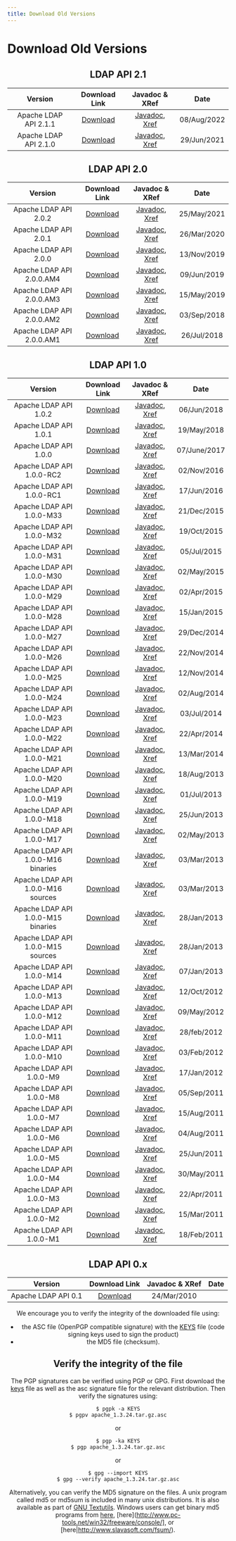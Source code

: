 ```yaml
---
title: Download Old Versions
---
```


# Download Old Versions

<center>

## LDAP API 2.1

<center>

| Version| Download Link | Javadoc & XRef |  Date |
|:-:|:-:|:-:|:-:|
| Apache LDAP API 2.1.1 | [Download](https://archive.apache.org/dist/directory/api/dist/2.1.1) | [Javadoc](https://svn.apache.org/repos/infra/websites/production/directory/content/api/gen-docs/2.1.1/apidocs/index.html), [Xref](https://svn.apache.org/repos/infra/websites/production/directory/content/api/gen-docs/2.1.1/xref/index.html) |08/Aug/2022 |
| Apache LDAP API 2.1.0 | [Download](https://archive.apache.org/dist/directory/api/dist/2.1.0) | [Javadoc](https://svn.apache.org/repos/infra/websites/production/directory/content/api/gen-docs/2.1.0/apidocs/index.html), [Xref](https://svn.apache.org/repos/infra/websites/production/directory/content/api/gen-docs/2.1.0/xref/index.html) |29/Jun/2021 |

## LDAP API 2.0

<center>

| Version| Download Link | Javadoc & XRef |  Date |
|:-:|:-:|:-:|:-:|
| Apache LDAP API 2.0.2 | [Download](https://archive.apache.org/dist/directory/api/dist/2.0.2) | [Javadoc](https://svn.apache.org/repos/infra/websites/production/directory/content/api/gen-docs/2.0.2/apidocs/index.html), [Xref](https://svn.apache.org/repos/infra/websites/production/directory/content/api/gen-docs/2.0.2/xref/index.html) |25/May/2021 |
| Apache LDAP API 2.0.1 | [Download](https://archive.apache.org/dist/directory/api/dist/2.0.1) | [Javadoc](https://svn.apache.org/repos/infra/websites/production/directory/content/api/gen-docs/2.0.1/apidocs/index.html), [Xref](https://svn.apache.org/repos/infra/websites/production/directory/content/api/gen-docs/2.0.1/xref/index.html) |26/Mar/2020 |
| Apache LDAP API 2.0.0 | [Download](https://archive.apache.org/dist/directory/api/dist/2.0.0) | [Javadoc](https://svn.apache.org/repos/infra/websites/production/directory/content/api/gen-docs/2.0.0/apidocs/index.html), [Xref](https://svn.apache.org/repos/infra/websites/production/directory/content/api/gen-docs/2.0.0/xref/index.html) |13/Nov/2019 |
| Apache LDAP API 2.0.0.AM4 | [Download](https://archive.apache.org/dist/directory/api/dist/2.0.0.AM4) | [Javadoc](https://svn.apache.org/repos/infra/websites/production/directory/content/api/gen-docs/2.0.0.AM4/apidocs/index.html), [Xref](https://svn.apache.org/repos/infra/websites/production/directory/content/api/gen-docs/2.0.0.AM4/xref/index.html) |09/Jun/2019 |
| Apache LDAP API 2.0.0.AM3 | [Download](https://archive.apache.org/dist/directory/api/dist/2.0.0.AM3) | [Javadoc](https://svn.apache.org/repos/infra/websites/production/directory/content/api/gen-docs/2.0.0.AM3/apidocs/index.html), [Xref](https://svn.apache.org/repos/infra/websites/production/directory/content/api/gen-docs/2.0.0.AM3/xref/index.html) |15/May/2019 |
| Apache LDAP API 2.0.0.AM2 | [Download](https://archive.apache.org/dist/directory/api/dist/2.0.0.AM2) | [Javadoc](https://svn.apache.org/repos/infra/websites/production/directory/content/api/gen-docs/2.0.0.AM2/apidocs/index.html), [Xref](https://svn.apache.org/repos/infra/websites/production/directory/content/api/gen-docs/2.0.0.AM2/xref/index.html) |03/Sep/2018 |
| Apache LDAP API 2.0.0.AM1 | [Download](https://archive.apache.org/dist/directory/api/dist/2.0.0.AM1) | [Javadoc](https://svn.apache.org/repos/infra/websites/production/directory/content/api/gen-docs/2.0.0.AM1/apidocs/index.html), [Xref](https://svn.apache.org/repos/infra/websites/production/directory/content/api/gen-docs/2.0.0.AM1/xref/index.html) |26/Jul/2018 |

</center>

## LDAP API 1.0

<center>

| Version| Download Link | Javadoc & XRef |  Date |
|:-:|:-:|:-:|:-:|
| Apache LDAP API 1.0.2 | [Download](https://archive.apache.org/dist/directory/api/dist/1.0.2) | [Javadoc](https://svn.apache.org/repos/infra/websites/production/directory/content/api/gen-docs/1.0.2/apidocs/index.html), [Xref](https://svn.apache.org/repos/infra/websites/production/directory/content/api/gen-docs/1.0.2/xref/index.html) |06/Jun/2018 |
| Apache LDAP API 1.0.1 | [Download](https://archive.apache.org/dist/directory/api/dist/1.0.1) | [Javadoc](https://svn.apache.org/repos/infra/websites/production/directory/content/api/gen-docs/1.0.1/apidocs/index.html), [Xref](https://svn.apache.org/repos/infra/websites/production/directory/content/api/gen-docs/1.0.1/xref/index.html) |19/May/2018 |
| Apache LDAP API 1.0.0 | [Download](https://archive.apache.org/dist/directory/api/dist/1.0.0) | [Javadoc](https://svn.apache.org/repos/infra/websites/production/directory/content/api/gen-docs/1.0.0/apidocs/index.html), [Xref](https://svn.apache.org/repos/infra/websites/production/directory/content/api/gen-docs/1.0.0/xref/index.html) |07/June/2017 |
| Apache LDAP API 1.0.0-RC2 | [Download](https://archive.apache.org/dist/directory/api/dist/1.0.0-RC2) | [Javadoc](https://svn.apache.org/repos/infra/websites/production/directory/content/api/gen-docs/1.0.0-RC2/apidocs/index.html), [Xref](https://svn.apache.org/repos/infra/websites/production/directory/content/api/gen-docs/1.0.0-RC2/xref/index.html) |02/Nov/2016 |
| Apache LDAP API 1.0.0-RC1 | [Download](https://archive.apache.org/dist/directory/api/dist/1.0.0-RC1) | [Javadoc](https://svn.apache.org/repos/infra/websites/production/directory/content/api/gen-docs/1.0.0-RC1/apidocs/index.html), [Xref](https://svn.apache.org/repos/infra/websites/production/directory/content/api/gen-docs/1.0.0-RC1/xref/index.html) |17/Jun/2016 |
| Apache LDAP API 1.0.0-M33 | [Download](https://archive.apache.org/dist/directory/api/dist/1.0.0-M33) | [Javadoc](https://svn.apache.org/repos/infra/websites/production/directory/content/api/gen-docs/1.0.0-M33/apidocs/index.html), [Xref](https://svn.apache.org/repos/infra/websites/production/directory/content/api/gen-docs/1.0.0-M33/xref/index.html) |21/Dec/2015 |
| Apache LDAP API 1.0.0-M32 | [Download](https://archive.apache.org/dist/directory/api/dist/1.0.0-M32) | [Javadoc](https://svn.apache.org/repos/infra/websites/production/directory/content/api/gen-docs/1.0.0-M32/apidocs/index.html), [Xref](https://svn.apache.org/repos/infra/websites/production/directory/content/api/gen-docs/1.0.0-M32/xref/index.html) |19/Oct/2015 |
| Apache LDAP API 1.0.0-M31 | [Download](https://archive.apache.org/dist/directory/api/dist/1.0.0-M31) | [Javadoc](https://svn.apache.org/repos/infra/websites/production/directory/content/api/gen-docs/1.0.0-M31/apidocs/index.html), [Xref](https://svn.apache.org/repos/infra/websites/production/directory/content/api/gen-docs/1.0.0-M31/xref/index.html) |05/Jul/2015 |
| Apache LDAP API 1.0.0-M30 | [Download](https://archive.apache.org/dist/directory/api/dist/1.0.0-M30) | [Javadoc](https://svn.apache.org/repos/infra/websites/production/directory/content/api/gen-docs/1.0.0-M30/apidocs/index.html), [Xref](https://svn.apache.org/repos/infra/websites/production/directory/content/api/gen-docs/1.0.0-M30/xref/index.html) |02/May/2015 |
| Apache LDAP API 1.0.0-M29 | [Download](https://archive.apache.org/dist/directory/api/dist/1.0.0-M29) | [Javadoc](https://svn.apache.org/repos/infra/websites/production/directory/content/api/gen-docs/1.0.0-M29/apidocs/index.html), [Xref](https://svn.apache.org/repos/infra/websites/production/directory/content/api/gen-docs/1.0.0-M29/xref/index.html) |02/Apr/2015 |
| Apache LDAP API 1.0.0-M28 | [Download](https://archive.apache.org/dist/directory/api/dist/1.0.0-M28) | [Javadoc](https://svn.apache.org/repos/infra/websites/production/directory/content/api/gen-docs/1.0.0-M28/apidocs/index.html), [Xref](https://svn.apache.org/repos/infra/websites/production/directory/content/api/gen-docs/1.0.0-M28/xref/index.html) |15/Jan/2015 |
| Apache LDAP API 1.0.0-M27 | [Download](https://archive.apache.org/dist/directory/api/dist/1.0.0-M27) | [Javadoc](https://svn.apache.org/repos/infra/websites/production/directory/content/api/gen-docs/1.0.0-M27/apidocs/index.html), [Xref](https://svn.apache.org/repos/infra/websites/production/directory/content/api/gen-docs/1.0.0-M27/xref/index.html) |29/Dec/2014 |
| Apache LDAP API 1.0.0-M26 | [Download](https://archive.apache.org/dist/directory/api/dist/1.0.0-M26) | [Javadoc](https://svn.apache.org/repos/infra/websites/production/directory/content/api/gen-docs/1.0.0-M26/apidocs/index.html), [Xref](https://svn.apache.org/repos/infra/websites/production/directory/content/api/gen-docs/1.0.0-M26/xref/index.html) |22/Nov/2014 |
| Apache LDAP API 1.0.0-M25 | [Download](https://archive.apache.org/dist/directory/api/dist/1.0.0-M25) | [Javadoc](https://svn.apache.org/repos/infra/websites/production/directory/content/api/gen-docs/1.0.0-M25/apidocs/index.html), [Xref](https://svn.apache.org/repos/infra/websites/production/directory/content/api/gen-docs/1.0.0-M25/xref/index.html) |12/Nov/2014 |
| Apache LDAP API 1.0.0-M24 | [Download](https://archive.apache.org/dist/directory/api/dist/1.0.0-M24) | [Javadoc](https://svn.apache.org/repos/infra/websites/production/directory/content/api/gen-docs/1.0.0-M24/apidocs/index.html), [Xref](https://svn.apache.org/repos/infra/websites/production/directory/content/api/gen-docs/1.0.0-M24/xref/index.html) |02/Aug/2014 |
| Apache LDAP API 1.0.0-M23 | [Download](https://archive.apache.org/dist/directory/api/dist/1.0.0-M23) | [Javadoc](https://svn.apache.org/repos/infra/websites/production/directory/content/api/gen-docs/1.0.0-M23/apidocs/index.html), [Xref](https://svn.apache.org/repos/infra/websites/production/directory/content/api/gen-docs/1.0.0-M23/xref/index.html) |03/Jul/2014 |
| Apache LDAP API 1.0.0-M22 | [Download](https://archive.apache.org/dist/directory/api/dist/1.0.0-M22) | [Javadoc](https://svn.apache.org/repos/infra/websites/production/directory/content/api/gen-docs/1.0.0-M22/apidocs/index.html), [Xref](https://svn.apache.org/repos/infra/websites/production/directory/content/api/gen-docs/1.0.0-M22/xref/index.html) | 22/Apr/2014 |
| Apache LDAP API 1.0.0-M21 | [Download](https://archive.apache.org/dist/directory/api/dist/1.0.0-M21) | [Javadoc](https://svn.apache.org/repos/infra/websites/production/directory/content/api/gen-docs/1.0.0-M21/apidocs/index.html), [Xref](https://svn.apache.org/repos/infra/websites/production/directory/content/api/gen-docs/1.0.0-M21/xref/index.html) | 13/Mar/2014 |
| Apache LDAP API 1.0.0-M20 | [Download](https://archive.apache.org/dist/directory/api/dist/1.0.0-M20) | [Javadoc](https://svn.apache.org/repos/infra/websites/production/directory/content/api/gen-docs/1.0.0-M20/apidocs/index.html), [Xref](https://svn.apache.org/repos/infra/websites/production/directory/content/api/gen-docs/1.0.0-M20/xref/index.html) | 18/Aug/2013 |
| Apache LDAP API 1.0.0-M19 | [Download](https://archive.apache.org/dist/directory/api/dist/1.0.0-M19) | [Javadoc](https://svn.apache.org/repos/infra/websites/production/directory/content/api/gen-docs/1.0.0-M19/apidocs/index.html), [Xref](https://svn.apache.org/repos/infra/websites/production/directory/content/api/gen-docs/1.0.0-M19/xref/index.html) | 01/Jul/2013 |
| Apache LDAP API 1.0.0-M18 | [Download](https://archive.apache.org/dist/directory/api/dist/1.0.0-M18) | [Javadoc](https://svn.apache.org/repos/infra/websites/production/directory/content/api/gen-docs/1.0.0-M18/apidocs/index.html), [Xref](https://svn.apache.org/repos/infra/websites/production/directory/content/api/gen-docs/1.0.0-M18/xref/index.html) | 25/Jun/2013 |
| Apache LDAP API 1.0.0-M17 | [Download](https://archive.apache.org/dist/directory/api/dist/1.0.0-M17) | [Javadoc](https://svn.apache.org/repos/infra/websites/production/directory/content/api/gen-docs/1.0.0-M17/apidocs/index.html), [Xref](https://svn.apache.org/repos/infra/websites/production/directory/content/api/gen-docs/1.0.0-M17/xref/index.html) | 02/May/2013 |
| Apache LDAP API 1.0.0-M16 binaries | [Download](https://archive.apache.org/dist/directory/api/dist/1.0.0-M16) | [Javadoc](https://svn.apache.org/repos/infra/websites/production/directory/content/api/gen-docs/1.0.0-M16/apidocs/index.html), [Xref](https://svn.apache.org/repos/infra/websites/production/directory/content/api/gen-docs/1.0.0-M16/xref/index.html) | 03/Mar/2013 |
| Apache LDAP API 1.0.0-M16 sources | [Download](https://archive.apache.org/dist/directory/api/1.0.0-M16) | [Javadoc](https://svn.apache.org/repos/infra/websites/production/directory/content/api/gen-docs/1.0.0-M16/apidocs/index.html), [Xref](https://svn.apache.org/repos/infra/websites/production/directory/content/api/gen-docs/1.0.0-M16/xref/index.html) | 03/Mar/2013 |
| Apache LDAP API 1.0.0-M15 binaries | [Download](https://archive.apache.org/dist/directory/api/dist/1.0.0-M15) | [Javadoc](https://svn.apache.org/repos/infra/websites/production/directory/content/api/gen-docs/1.0.0-M15/apidocs/index.html), [Xref](https://svn.apache.org/repos/infra/websites/production/directory/content/api/gen-docs/1.0.0-M15/xref/index.html) | 28/Jan/2013 |
| Apache LDAP API 1.0.0-M15 sources | [Download](https://archive.apache.org/dist/directory/api/1.0.0-M15) | [Javadoc](https://svn.apache.org/repos/infra/websites/production/directory/content/api/gen-docs/1.0.0-M15/apidocs/index.html), [Xref](https://svn.apache.org/repos/infra/websites/production/directory/content/api/gen-docs/1.0.0-M15/xref/index.html) | 28/Jan/2013 |
| Apache LDAP API 1.0.0-M14 | [Download](https://archive.apache.org/dist/directory/api/1.0.0-M14) | [Javadoc](https://svn.apache.org/repos/infra/websites/production/directory/content/api/gen-docs/1.0.0-M14/apidocs/index.html), [Xref](https://svn.apache.org/repos/infra/websites/production/directory/content/api/gen-docs/1.0.0-M14/xref/index.html) | 07/Jan/2013 |
| Apache LDAP API 1.0.0-M13 | [Download](https://archive.apache.org/dist/directory/api/1.0.0-M13) | [Javadoc](https://svn.apache.org/repos/infra/websites/production/directory/content/api/gen-docs/1.0.0-M13/apidocs/index.html), [Xref](https://svn.apache.org/repos/infra/websites/production/directory/content/api/gen-docs/1.0.0-M13/xref/index.html) | 12/Oct/2012 |
| Apache LDAP API 1.0.0-M12 | [Download](https://archive.apache.org/dist/directory/api/1.0.0-M12) | [Javadoc](https://svn.apache.org/repos/infra/websites/production/directory/content/api/gen-docs/1.0.0-M12/apidocs/index.html), [Xref](https://svn.apache.org/repos/infra/websites/production/directory/content/api/gen-docs/1.0.0-M12/xref/index.html) | 09/May/2012 |
| Apache LDAP API 1.0.0-M11 | [Download](https://archive.apache.org/dist/directory/api/1.0.0-M11) | [Javadoc](https://svn.apache.org/repos/infra/websites/production/directory/content/api/gen-docs/1.0.0-M11/apidocs/index.html), [Xref](https://svn.apache.org/repos/infra/websites/production/directory/content/api/gen-docs/1.0.0-M11/xref/index.html) | 28/feb/2012 |
| Apache LDAP API 1.0.0-M10 | [Download](https://archive.apache.org/dist/directory/api/1.0.0-M10) | [Javadoc](https://svn.apache.org/repos/infra/websites/production/directory/content/api/gen-docs/1.0.0-M10/apidocs/index.html), [Xref](https://svn.apache.org/repos/infra/websites/production/directory/content/api/gen-docs/1.0.0-M10/xref/index.html) | 03/Feb/2012 |
| Apache LDAP API 1.0.0-M9 | [Download](https://archive.apache.org/dist/directory/api/1.0.0-M9) | [Javadoc](https://svn.apache.org/repos/infra/websites/production/directory/content/api/gen-docs/1.0.0-M9/apidocs/index.html), [Xref](https://svn.apache.org/repos/infra/websites/production/directory/content/api/gen-docs/1.0.0-M9/xref/index.html) | 17/Jan/2012 |
| Apache LDAP API 1.0.0-M8 | [Download](https://archive.apache.org/dist/directory/api/1.0.0-M8) | [Javadoc](https://svn.apache.org/repos/infra/websites/production/directory/content/api/gen-docs/1.0.0-M8/apidocs/index.html), [Xref](https://svn.apache.org/repos/infra/websites/production/directory/content/api/gen-docs/1.0.0-M8/xref/index.html) | 05/Sep/2011 |
| Apache LDAP API 1.0.0-M7 | [Download](https://archive.apache.org/dist/directory/api/1.0.0-M7) | [Javadoc](https://svn.apache.org/repos/infra/websites/production/directory/content/api/gen-docs/1.0.0-M7/apidocs/index.html), [Xref](https://svn.apache.org/repos/infra/websites/production/directory/content/api/gen-docs/1.0.0-M7/xref/index.html) | 15/Aug/2011 |
| Apache LDAP API 1.0.0-M6 | [Download](https://archive.apache.org/dist/directory/api/1.0.0-M6) | [Javadoc](https://svn.apache.org/repos/infra/websites/production/directory/content/api/gen-docs/1.0.0-M6/apidocs/index.html), [Xref](https://svn.apache.org/repos/infra/websites/production/directory/content/api/gen-docs/1.0.0-M6/xref/index.html) | 04/Aug/2011 |
| Apache LDAP API 1.0.0-M5 | [Download](https://archive.apache.org/dist/directory/api/1.0.0-M5) | [Javadoc](https://svn.apache.org/repos/infra/websites/production/directory/content/api/gen-docs/1.0.0-M5/apidocs/index.html), [Xref](https://svn.apache.org/repos/infra/websites/production/directory/content/api/gen-docs/1.0.0-M5/xref/index.html) | 25/Jun/2011 |
| Apache LDAP API 1.0.0-M4 | [Download](https://archive.apache.org/dist/directory/api/1.0.0-M4) | [Javadoc](https://svn.apache.org/repos/infra/websites/production/directory/content/api/gen-docs/1.0.0-M4/apidocs/index.html), [Xref](https://svn.apache.org/repos/infra/websites/production/directory/content/api/gen-docs/1.0.0-M4/xref/index.html) | 30/May/2011 |
| Apache LDAP API 1.0.0-M3 | [Download](https://archive.apache.org/dist/directory/api/1.0.0-M3) | [Javadoc](https://svn.apache.org/repos/infra/websites/production/directory/content/api/gen-docs/1.0.0-M3/apidocs/index.html), [Xref](https://svn.apache.org/repos/infra/websites/production/directory/content/api/gen-docs/1.0.0-M3/xref/index.html) | 22/Apr/2011 |
| Apache LDAP API 1.0.0-M2 | [Download](https://archive.apache.org/dist/directory/api/1.0.0-M2) | [Javadoc](https://svn.apache.org/repos/infra/websites/production/directory/content/api/gen-docs/1.0.0-M2/apidocs/index.html), [Xref](https://svn.apache.org/repos/infra/websites/production/directory/content/api/gen-docs/1.0.0-M2/xref/index.html) | 15/Mar/2011 |
| Apache LDAP API 1.0.0-M1 | [Download](https://archive.apache.org/dist/directory/api/1.0.0-M1) | [Javadoc](https://svn.apache.org/repos/infra/websites/production/directory/content/api/gen-docs/1.0.0-M1/apidocs/index.html), [Xref](https://svn.apache.org/repos/infra/websites/production/directory/content/api/gen-docs/1.0.0-M1/xref/index.html) | 18/Feb/2011 |

</center>


## LDAP API 0.x

<center>

| Version| Download Link | Javadoc & XRef |  Date |
|:-:|:-:|:-:|:-:|
| Apache LDAP API 0.1 | [Download](https://archive.apache.org/dist/directory/api/unstable/0.1/) | 24/Mar/2010 |

</center>

<DIV class="note" markdown="1">
We encourage you to verify the integrity of the downloaded file using:

* the ASC file (OpenPGP compatible signature) with the [KEYS](https://downloads.apache.org/directory/KEYS) file (code signing keys used to sign the product)
* the MD5 file (checksum).
</DIV>

## Verify the integrity of the file

The PGP signatures can be verified using PGP or GPG. First download the [keys](https://downloads.apache.org/directory/KEYS) file as well as the asc signature file for the relevant distribution. Then verify the signatures using:

	$ pgpk -a KEYS
	$ pgpv apache_1.3.24.tar.gz.asc

or

	$ pgp -ka KEYS
	$ pgp apache_1.3.24.tar.gz.asc

or

	$ gpg --import KEYS
	$ gpg --verify apache_1.3.24.tar.gz.asc

 

Alternatively, you can verify the MD5 signature on the files. A unix program called md5 or md5sum is included in many unix distributions. It is also available as part of [GNU Textutils](http://www.gnu.org/software/textutils/textutils.html). Windows users can get binary md5 programs from [here](http://www.fourmilab.ch/md5/), [here](http://www.pc-tools.net/win32/freeware/console/], or [here|http://www.slavasoft.com/fsum/).
